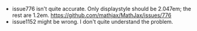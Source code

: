 * issue776 isn't quite accurate. Only displaystyle should be 2.047em; the rest are 1.2em.
  https://github.com/mathjax/MathJax/issues/776
* issue1152 might be wrong. I don't quite understand the problem.
